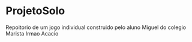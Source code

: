 # ProjetoSolo 
Repoitorio de um jogo individual construido  pelo aluno Miguel do colegio Marista Irmao Acacio
